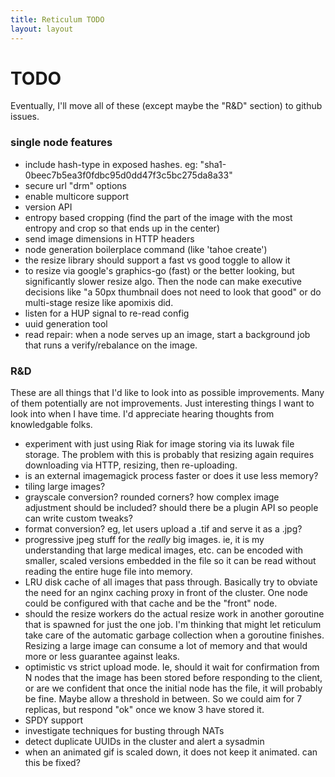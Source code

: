 ```yaml
---
title: Reticulum TODO
layout: layout
---
```


# TODO

Eventually, I'll move all of these (except maybe the "R&D" section) to
github issues.

### single node features

* include hash-type in exposed hashes. eg: "sha1-0beec7b5ea3f0fdbc95d0dd47f3c5bc275da8a33"
* secure url "drm" options
* enable multicore support
* version API
* entropy based cropping (find the part of the image with the most entropy and crop so that ends up in the center)
* send image dimensions in HTTP headers
* node generation boilerplace command (like 'tahoe create')
* the resize library should support a fast vs good toggle to allow it
* to resize via google's graphics-go (fast) or the better looking, but significantly slower resize algo. Then the node can make executive decisions like "a 50px thumbnail does not need to look that good" or do multi-stage resize like apomixis did.
* listen for a HUP signal to re-read config 
* uuid generation tool
* read repair: when a node serves up an image, start a background job that runs a verify/rebalance on the image.


### R&D

These are all things that I'd like to look into as possible
improvements. Many of them potentially are not improvements. Just
interesting things I want to look into when I have time. I'd
appreciate hearing thoughts from knowledgable folks.

* experiment with just using Riak for image storing via its luwak file storage. The problem with this is probably that resizing again requires downloading via HTTP, resizing, then re-uploading.
* is an external imagemagick process faster or does it use less memory?
* tiling large images?
* grayscale conversion? rounded corners? how complex image adjustment should be included? should there be a plugin API so people can write custom tweaks?
* format conversion? eg, let users upload a .tif and serve it as a .jpg?
* progressive jpeg stuff for the *really* big images. ie, it is my understanding that large medical images, etc. can be encoded with smaller, scaled versions embedded in the file so it can be read without reading the entire huge file into memory.
* LRU disk cache of all images that pass through. Basically try to obviate the need for an nginx caching proxy in front of the cluster. One node could be configured with that cache and be the "front" node. 
* should the resize workers do the actual resize work in another goroutine that is spawned for just the one job. I'm thinking that might let reticulum take care of the automatic garbage collection when a goroutine finishes. Resizing a large image can consume a lot of memory and that would more or less guarantee against leaks.
* optimistic vs strict upload mode. Ie, should it wait for confirmation from N nodes that the image has been stored before responding to the client, or are we confident that once the initial node has the file, it will probably be fine. Maybe allow a threshold in between. So we could aim for 7 replicas, but respond "ok" once we know 3 have stored it.
* SPDY support
* investigate techniques for busting through NATs
* detect duplicate UUIDs in the cluster and alert a sysadmin
* when an animated gif is scaled down, it does not keep it animated. can this be fixed?
